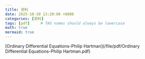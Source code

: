 ```yaml
---
title: 资料
date: 2025-10-30 13:20:00 +0800
categories: [资料]
tags: [pdf]     # TAG names should always be lowercase
math: true
mermaid: true
---
```

[Ordinary Differential Equations-Philip Hartman](/file/pdf/Ordinary Differential Equations-Philip Hartman.pdf)